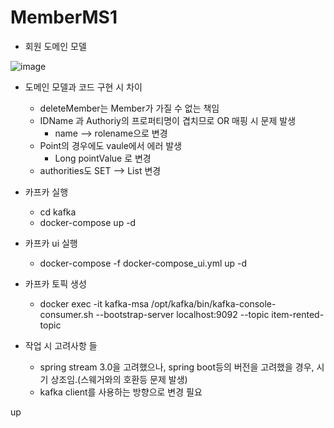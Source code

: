 # MemberMS1

- 회원 도메인 모델
  
![image](https://github.com/cnaps/MemberMS1/assets/15258916/6c12500d-9114-4f8b-9c66-1f82b2927b4b)
- 도메인 모델과 코드 구현 시 차이
  - deleteMember는 Member가 가질 수 없는 책임
  - IDName 과 Authoriy의 프로퍼티명이 겹치므로 OR 매핑 시 문제 발생
    - name --> rolename으로 변경
  - Point의 경우에도 vaule에서 에러 발생
    - Long pointValue 로 변경
  - authorities도 SET --> List<Authority> 변경

- 카프카 실행
  - cd kafka
  - docker-compose up -d
- 카프카 ui 실행
  - docker-compose -f docker-compose_ui.yml up -d
- 카프카 토픽 생성 
  - docker exec -it kafka-msa /opt/kafka/bin/kafka-console-consumer.sh --bootstrap-server localhost:9092 --topic item-rented-topic


- 작업 시 고려사항 들
  - spring stream 3.0을 고려했으나, spring boot등의 버전을 고려했을 경우, 시기 상조임.(스웨거와의 호환등 문제 발생)
  - kafka client를 사용하는 방향으로 변경 필요 

up